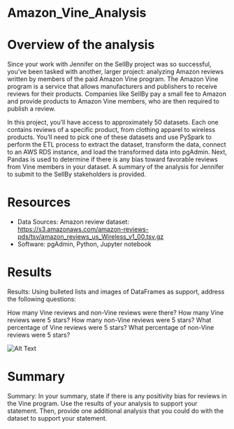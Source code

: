 # Amazon_Vine_Analysis

# Overview of the analysis
Since your work with Jennifer on the SellBy project was so successful, you’ve been tasked with another, larger project: analyzing Amazon reviews written by members of the paid Amazon Vine program. The Amazon Vine program is a service that allows manufacturers and publishers to receive reviews for their products. Companies like SellBy pay a small fee to Amazon and provide products to Amazon Vine members, who are then required to publish a review.

In this project, you’ll have access to approximately 50 datasets. Each one contains reviews of a specific product, from clothing apparel to wireless products. You’ll need to pick one of these datasets and use PySpark to perform the ETL process to extract the dataset, transform the data, connect to an AWS RDS instance, and load the transformed data into pgAdmin. Next, Pandas is used to determine if there is any bias toward favorable reviews from Vine members in your dataset. A summary of the analysis for Jennifer to submit to the SellBy stakeholders is provided.

# Resources

- Data Sources:  Amazon review dataset:   https://s3.amazonaws.com/amazon-reviews-pds/tsv/amazon_reviews_us_Wireless_v1_00.tsv.gz
- Software: pgAdmin, Python, Jupyter notebook 

# Results

Results: Using bulleted lists and images of DataFrames as support, address the following questions:

How many Vine reviews and non-Vine reviews were there?
How many Vine reviews were 5 stars? How many non-Vine reviews were 5 stars?
What percentage of Vine reviews were 5 stars? What percentage of non-Vine reviews were 5 stars?

![Alt Text]() 

# Summary
Summary: In your summary, state if there is any positivity bias for reviews in the Vine program. Use the results of your analysis to support your statement. Then, provide one additional analysis that you could do with the dataset to support your statement.

